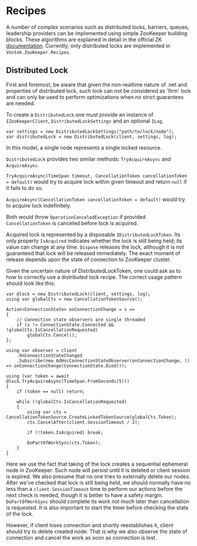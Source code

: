 # Recipes

A number of complex scenarios such as distributed locks, barriers, queues, leadership providers can be implemented using simple ZooKeeper building blocks. These algorithms are explained in detail in the official ZK [documentation](https://zookeeper.apache.org/doc/current/recipes.html). 
Currently, only distributed locks are implemented in `Vostok.ZooKeeper.Recipes`.

## Distributed Lock

First and foremost, be aware that given the non-realtime nature of .net and properties of distributed lock, such lock can not be considered as 'firm' lock and can only be used to perform optimizations when no strict guarantees are needed.

To create a `DistributedLock` one must provide an instance of `IZooKeeperClient`, `DistributedLockSettings` and an optional `ILog`.

```
var settings = new DistributedLockSettings("path/to/lock/node");
var distributedLock = new DistributedLock(client, settings, log);
```

In this model, a single node represents a single locked resource.

`DistributedLock` provides two similar methods: `TryAcquireAsync` and `AcquireAsync`. 

`TryAcquireAsync(TimeSpan timeout, CancellationToken cancellationToken = default)` would try to acquire lock within given timeout and return `null` if it fails to do so. 

`AcquireAsync(CancellationToken cancellationToken = default)` would try to acquire lock indefinitely. 

Both would throw `OperationCanceledException` if provided `CancellationToken` is canceled before lock is acquired.

Acquired lock is represented by a disposable `IDistributedLockToken`. Its only property `IsAcquired` indicates whether the lock is still being held; its value can change at any time.
`Dispose` releases the lock, although it is not guaranteed that lock will be released immediately. The exact moment of release depends upon the state of connection to ZooKeeper cluster.

Given the uncertain nature of DistributedLockToken, one could ask as to how to correctly use a distributed lock recipe. The correct usage pattern should look like this:
```
var @lock = new DistributedLock(client, settings, log);
using var globalCts = new CancellationTokenSource();

Action<ConnectionState> onConnectionChange = s =>
{
    // Connection state observers are single threaded
    if (s != ConnectionState.Connected && !globalCts.IsCancellationRequested)
        globalCts.Cancel();
};

using var observer = client
    .OnConnectionStateChanged
    .Subscribe(new AdHocConnectionStateObserver(onConnectionChange, () => onConnectionChange(ConnectionState.Died)));

using (var token = await @lock.TryAcquireAsync(TimeSpan.FromSeconds(5)))
{
    if (token == null) return;

    while (!globalCts.IsCancellationRequested)
    {
        using var cts = CancellationTokenSource.CreateLinkedTokenSource(globalCts.Token);
        cts.CancelAfter(client.SessionTimeout / 2);
        
        if (!token.IsAcquired) break;

        DoPartOfWorkSync(cts.Token);
    }
}
```

Here we use the fact that taking of the lock creates a sequential ephemeral node in ZooKeeper. Such node will persist until it is deleted or client session is expired.
We also presume that no one tries to externally delete our nodes.
After we've checked that lock is still being held, we should normally have no less than a `client.SessionTimeout` time to perform our actions before the next check is needed, though it is better to have a safety margin.
`DoPartOfWorkSync` should complete its work not much later than cancellation is requested. It is also important to start the timer before checking the state of the lock.

However, if client loses connection and shortly reestablishes it, client should try to delete created node. That is why we also observe the state of connection and cancel the work as soon as connection is lost.
